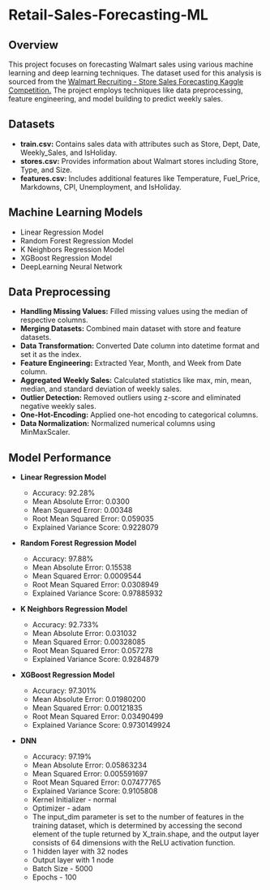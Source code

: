 # Retail-Sales-Forecasting-ML
## Overview
This project focuses on forecasting Walmart sales using various machine learning and deep learning techniques. The dataset used for this analysis is sourced from the [Walmart Recruiting - Store Sales Forecasting Kaggle Competition.](https://www.kaggle.com/c/walmart-recruiting-store-sales-forecasting) The project employs techniques like data preprocessing, feature engineering, and model building to predict weekly sales.

## Datasets
- **train.csv:** Contains sales data with attributes such as Store, Dept, Date, Weekly_Sales, and IsHoliday.
- **stores.csv:** Provides information about Walmart stores including Store, Type, and Size.
- **features.csv:** Includes additional features like Temperature, Fuel_Price, Markdowns, CPI, Unemployment, and IsHoliday.

## Machine Learning Models
- Linear Regression Model
- Random Forest Regression Model
- K Neighbors Regression Model
- XGBoost Regression Model
- DeepLearning Neural Network

## Data Preprocessing
- **Handling Missing Values:** Filled missing values using the median of respective columns.
- **Merging Datasets:** Combined main dataset with store and feature datasets.
- **Data Transformation:** Converted Date column into datetime format and set it as the index.
- **Feature Engineering:** Extracted Year, Month, and Week from Date column.
- **Aggregated Weekly Sales:** Calculated statistics like max, min, mean, median, and standard deviation of weekly sales.
- **Outlier Detection:** Removed outliers using z-score and eliminated negative weekly sales.
- **One-Hot-Encoding:** Applied one-hot encoding to categorical columns.
- **Data Normalization:** Normalized numerical columns using MinMaxScaler.

## Model Performance
- **Linear Regression Model**
  - Accuracy: 92.28%  
  - Mean Absolute Error: 0.0300
  - Mean Squared Error: 0.00348
  - Root Mean Squared Error: 0.059035
  - Explained Variance Score: 0.9228079

- **Random Forest Regression Model**
  - Accuracy: 97.88%
  - Mean Absolute Error: 0.15538
  - Mean Squared Error: 0.0009544
  - Root Mean Squared Error: 0.0308949
  - Explained Variance Score: 0.97885932

- **K Neighbors Regression Model**
  - Accuracy: 92.733%
  - Mean Absolute Error: 0.031032
  - Mean Squared Error: 0.00328085
  - Root Mean Squared Error: 0.057278
  - Explained Variance Score: 0.9284879

- **XGBoost Regression Model**
  - Accuracy: 97.301%
  - Mean Absolute Error: 0.01980200
  - Mean Squared Error: 0.00121835
  - Root Mean Squared Error: 0.03490499
  - Explained Variance Score: 0.9730149924
  
- **DNN**
  - Accuracy: 97.19%
  - Mean Absolute Error: 0.05863234
  - Mean Squared Error: 0.005591697
  - Root Mean Squared Error: 0.07477765
  - Explained Variance Score: 0.9105808
  - Kernel Initializer - normal
  - Optimizer - adam
  - The input_dim parameter is set to the number of features in the training dataset, which is determined by accessing the second element of the tuple returned by X_train.shape, and the output layer consists of 64 dimensions with the ReLU activation function.
  - 1 hidden layer with 32 nodes
  - Output layer with 1 node
  - Batch Size - 5000
  - Epochs - 100
